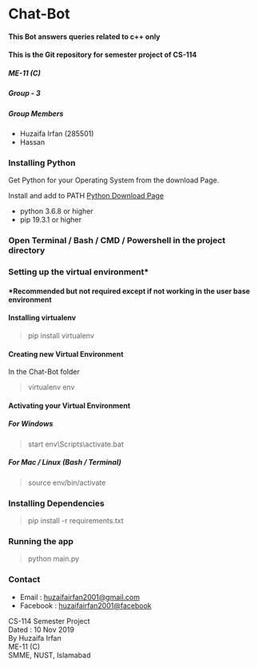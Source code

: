 # Chat-Bot
#### This Bot answers queries related to c++ only
#### This is the Git repository for semester project of CS-114
##### ME-11 (C)
##### Group - 3
##### Group Members
* Huzaifa Irfan (285501)
* Hassan

<!-- ## Setting up the Environment: -->

 ### Installing Python 
 Get Python for your Operating System from the download Page.

 Install and add to PATH
[Python Download Page](https://www.python.org/downloads/)
* python 3.6.8 or higher
* pip 19.3.1 or higher

### Open Terminal / Bash / CMD / Powershell in the project directory 

### Setting up the virtual environment* 
#### *Recommended but not required except if not working in the user base environment

#### Installing virtualenv
>pip install virtualenv

#### Creating new Virtual Environment
In the Chat-Bot folder
> virtualenv env

#### Activating your Virtual Environment

##### For Windows
> start env\Scripts\activate.bat
#####  For Mac / Linux (Bash / Terminal)
> source env/bin/activate



### Installing Dependencies
> pip install -r requirements.txt 

### Running the app
> python main.py




### Contact
* Email : [huzaifairfan2001@gmail.com](mailto:huzaifairfan2001@gmail.com) 
* Facebook : [huzaifairfan2001@facebook](https://www.facebook.com/huzaifairfan2001) 


<div>
 CS-114 Semester Project
 <br>
 Dated : 10 Nov 2019
 <br>
 By Huzaifa Irfan
 <br>
 ME-11 (C)
 <br>
 SMME, 
 NUST, Islamabad
 </div>




